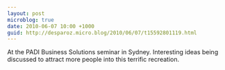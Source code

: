 ```yaml
---
layout: post
microblog: true
date: 2010-06-07 10:00 +1000
guid: http://desparoz.micro.blog/2010/06/07/t15592801119.html
---
```

At the PADI Business Solutions seminar in Sydney. Interesting ideas being discussed to attract more people into this terrific recreation.
